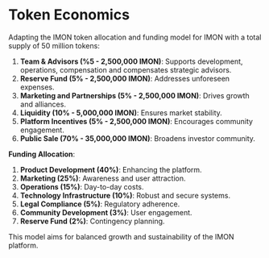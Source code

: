 # Token Economics

Adapting the IMON token allocation and funding model for IMON with a total supply of 50 million tokens:

1. **Team & Advisors (%5 - 2,500,000 IMON)**: Supports development, operations,  compensation and compensates strategic advisors.
2. **Reserve Fund (5% - 2,500,000 IMON)**: Addresses unforeseen expenses.
3. **Marketing and Partnerships (5% - 2,500,000 IMON)**: Drives growth and alliances.
4. **Liquidity (10% - 5,000,000 IMON)**: Ensures market stability.
5. **Platform Incentives (5% - 2,500,000 IMON)**: Encourages community engagement.
6. **Public Sale (70% - 35,000,000 IMON)**: Broadens investor community.

**Funding Allocation**:

1. **Product Development (40%)**: Enhancing the platform.
2. **Marketing (25%)**: Awareness and user attraction.
3. **Operations (15%)**: Day-to-day costs.
4. **Technology Infrastructure (10%)**: Robust and secure systems.
5. **Legal Compliance (5%)**: Regulatory adherence.
6. **Community Development (3%)**: User engagement.
7. **Reserve Fund (2%)**: Contingency planning.

This model aims for balanced growth and sustainability of the IMON platform.
